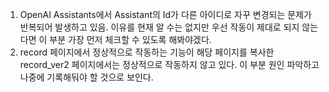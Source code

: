 1. OpenAI Assistants에서 Assistant의 Id가 다른 아이디로 자꾸 변경되는 문제가 반복되어 발생하고 있음.
   이유를 현재 알 수는 없지만 우선 작동이 제대로 되지 않는다면 이 부분 가장 먼저 체크할 수 있도록 해봐야겠다.
2. record 페이지에서 정상적으로 작동하는 기능이 해당 페이지를 복사한 record_ver2 페이지에서는 정상적으로 작동하지 않고 있다.
   이 부분 원인 파악하고 나중에 기록해둬야 할 것으로 보인다.